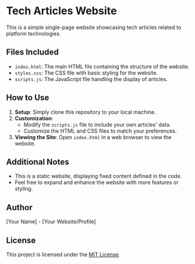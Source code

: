 # Tech Articles Website

This is a simple single-page website showcasing tech articles related to platform technologies.

## Files Included

- `index.html`: The main HTML file containing the structure of the website.
- `styles.css`: The CSS file with basic styling for the website.
- `scripts.js`: The JavaScript file handling the display of articles.

## How to Use

1. **Setup**: Simply clone this repository to your local machine.
2. **Customization**:
    - Modify the `scripts.js` file to include your own articles' data.
    - Customize the HTML and CSS files to match your preferences.
3. **Viewing the Site**: Open `index.html` in a web browser to view the website.

## Additional Notes

- This is a static website, displaying fixed content defined in the code.
- Feel free to expand and enhance the website with more features or styling.

## Author

[Your Name] - [Your Website/Profile]

## License

This project is licensed under the [MIT License](LICENSE).